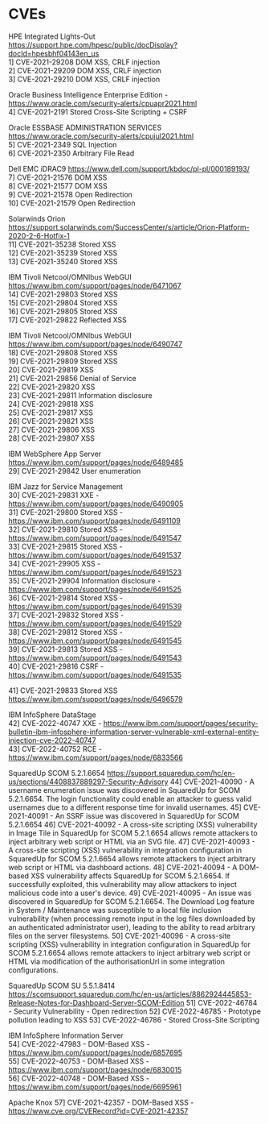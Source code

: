 # CVEs
HPE Integrated Lights-Out  https://support.hpe.com/hpesc/public/docDisplay?docId=hpesbhf04143en_us  
1] CVE-2021-29208 DOM XSS, CRLF injection  
2] CVE-2021-29209 DOM XSS, CRLF injection  
3] CVE-2021-29210 DOM XSS, CRLF injection  
  
Oracle Business Intelligence Enterprise Edition - https://www.oracle.com/security-alerts/cpuapr2021.html  
4] CVE-2021-2191 Stored Cross-Site Scripting + CSRF  
  
Oracle ESSBASE ADMINISTRATION SERVICES https://www.oracle.com/security-alerts/cpujul2021.html  
5] CVE-2021-2349 SQL Injection  
6] CVE-2021-2350 Arbitrary File Read  
  
Dell EMC iDRAC9 https://www.dell.com/support/kbdoc/pl-pl/000189193/  
7] CVE-2021-21576 DOM XSS  
8] CVE-2021-21577 DOM XSS  
9] CVE-2021-21578 Open Redirection  
10] CVE-2021-21579 Open Redirection  
  
Solarwinds Orion https://support.solarwinds.com/SuccessCenter/s/article/Orion-Platform-2020-2-6-Hotfix-1  
11] CVE-2021-35238 Stored XSS  
12] CVE-2021-35239 Stored XSS  
13] CVE-2021-35240 Stored XSS  
  
IBM Tivoli Netcool/OMNIbus WebGUI https://www.ibm.com/support/pages/node/6471067  
14] CVE-2021-29803 Stored XSS  
15] CVE-2021-29804 Stored XSS  
16] CVE-2021-29805 Stored XSS  
17] CVE-2021-29822 Reflected XSS  
  
IBM Tivoli Netcool/OMNIbus WebGUI https://www.ibm.com/support/pages/node/6490747  
18] CVE-2021-29808 Stored XSS  
19] CVE-2021-29809 Stored XSS  
20] CVE-2021-29819 XSS  
21] CVE-2021-29856 Denial of Service  
22] CVE-2021-29820 XSS  
23] CVE-2021-29811 Information disclosure  
24] CVE-2021-29818 XSS  
25] CVE-2021-29817 XSS  
26] CVE-2021-29821 XSS  
27] CVE-2021-29806 XSS  
28] CVE-2021-29807 XSS  
  
IBM WebSphere App Server https://www.ibm.com/support/pages/node/6489485  
29] CVE-2021-29842 User enumeration  
  
IBM Jazz for Service Management  
30] CVE-2021-29831 XXE - https://www.ibm.com/support/pages/node/6490905  
31] CVE-2021-29800 Stored XSS - https://www.ibm.com/support/pages/node/6491109  
32] CVE-2021-29810 Stored XSS - https://www.ibm.com/support/pages/node/6491547  
33] CVE-2021-29815 Stored XSS - https://www.ibm.com/support/pages/node/6491537  
34] CVE-2021-29905 XSS - https://www.ibm.com/support/pages/node/6491523  
35] CVE-2021-29904 Information disclosure - https://www.ibm.com/support/pages/node/6491525  
36] CVE-2021-29814 Stored XSS - https://www.ibm.com/support/pages/node/6491539  
37] CVE-2021-29832 Stored XSS - https://www.ibm.com/support/pages/node/6491529  
38] CVE-2021-29812 Stored XSS - https://www.ibm.com/support/pages/node/6491545  
39] CVE-2021-29813 Stored XSS - https://www.ibm.com/support/pages/node/6491543  
40] CVE-2021-29816 CSRF - https://www.ibm.com/support/pages/node/6491535  
  
41] CVE-2021-29833 Stored XSS https://www.ibm.com/support/pages/node/6496579  
  
IBM InfoSphere DataStage  
42] CVE-2022-40747 XXE - https://www.ibm.com/support/pages/security-bulletin-ibm-infosphere-information-server-vulnerable-xml-external-entity-injection-cve-2022-40747  
43] CVE-2022-40752 RCE - https://www.ibm.com/support/pages/node/6833566  
  
SquaredUp SCOM 5.2.1.6654
https://support.squaredup.com/hc/en-us/sections/4408837889297-Security-Advisory
44] CVE-2021-40090 - A username enumeration issue was discovered in SquaredUp for SCOM 5.2.1.6654. The login functionality could enable an attacker to guess valid usernames due to a different response time for invalid usernames.
45] CVE-2021-40091 - An SSRF issue was discovered in SquaredUp for SCOM 5.2.1.6654
46] CVE-2021-40092 - A cross-site scripting (XSS) vulnerability in Image Tile in SquaredUp for SCOM 5.2.1.6654 allows remote attackers to inject arbitrary web script or HTML via an SVG file.
47] CVE-2021-40093 - A cross-site scripting (XSS) vulnerability in integration configuration in SquaredUp for SCOM 5.2.1.6654 allows remote attackers to inject arbitrary web script or HTML via dashboard actions.
48] CVE-2021-40094 - A DOM-based XSS vulnerability affects SquaredUp for SCOM 5.2.1.6654. If successfully exploited, this vulnerability may allow attackers to inject malicious code into a user's device.
49] CVE-2021-40095 - An issue was discovered in SquaredUp for SCOM 5.2.1.6654. The Download Log feature in System / Maintenance was susceptible to a local file inclusion vulnerability (when processing remote input in the log files downloaded by an authenticated administrator user), leading to the ability to read arbitrary files on the server filesystems.
50] CVE-2021-40096 - A cross-site scripting (XSS) vulnerability in integration configuration in SquaredUp for SCOM 5.2.1.6654 allows remote attackers to inject arbitrary web script or HTML via modification of the authorisationUrl in some integration configurations.

SquaredUp SCOM SU 5.5.1.8414
https://scomsupport.squaredup.com/hc/en-us/articles/8862924445853-Release-Notes-for-Dashboard-Server-SCOM-Edition
51] CVE-2022-46784 - Security Vulnerability - Open redirection 
52] CVE-2022-46785 - Prototype pollution leading to XSS
53] CVE-2022-46786 - Stored Cross-Site Scripting

IBM InfoSphere Information Server  
54] CVE-2022-47983 - DOM-Based XSS - https://www.ibm.com/support/pages/node/6857695  
55] CVE-2022-40753 - DOM-Based XSS - https://www.ibm.com/support/pages/node/6830015  
56] CVE-2022-40748 - DOM-Based XSS - https://www.ibm.com/support/pages/node/6695961  
  
Apache Knox
57] CVE-2021-42357 - DOM-Based XSS - https://www.cve.org/CVERecord?id=CVE-2021-42357
